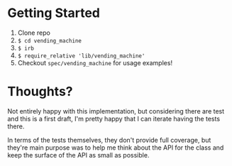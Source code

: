 # Getting Started

1. Clone repo
2. `$ cd vending_machine`
3. `$ irb`
4. `$ require_relative 'lib/vending_machine'`
5. Checkout `spec/vending_machine` for usage examples!

# Thoughts?

Not entirely happy with this implementation, but considering there are test and this is a first draft, I'm pretty happy that I can iterate having the tests there.

In terms of the tests themselves, they don't provide full coverage, but they're main purpose was to help me think about the API for the class and keep the surface of the API as small as possible.